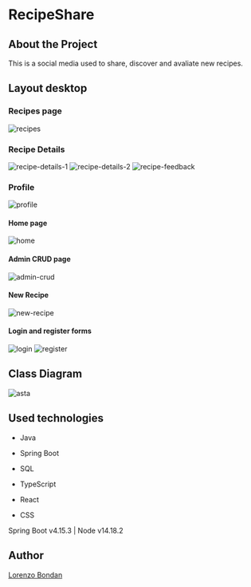
# RecipeShare

## About the Project

This is a social media used to share, discover and avaliate new recipes.

## Layout desktop

### Recipes page
![recipes](https://github.com/LorenzoBondan/RecipeShare/assets/105743965/2f41001b-afe5-4f4d-a6ee-6f1037d99d75)

### Recipe Details 
![recipe-details-1](https://github.com/LorenzoBondan/RecipeShare/assets/105743965/7e7934cc-6f68-46f5-9273-ca444ec993da)
![recipe-details-2](https://github.com/LorenzoBondan/RecipeShare/assets/105743965/6e33155e-0f39-426f-bb40-66884fffae37)
![recipe-feedback](https://github.com/LorenzoBondan/RecipeShare/assets/105743965/b09d10d3-1b0e-4fbe-a891-3901a0202a35)

### Profile
![profile](https://github.com/LorenzoBondan/RecipeShare/assets/105743965/713efd9d-47dc-452c-9ef5-ef3c167eaf01)

#### Home page
![home](https://github.com/LorenzoBondan/RecipeShare/assets/105743965/38bae17a-3449-415f-bd6e-3f4f1350cc11)

#### Admin CRUD page
![admin-crud](https://github.com/LorenzoBondan/RecipeShare/assets/105743965/a6bfa140-ac85-470e-a677-f135393c576a)

#### New Recipe
![new-recipe](https://github.com/LorenzoBondan/RecipeShare/assets/105743965/494f6c2f-c80e-4121-8963-58297d351d77)

#### Login and register forms
![login](https://github.com/LorenzoBondan/RecipeShare/assets/105743965/8e2a053f-e8ec-4cb3-9057-8e373977f9dc)
![register](https://github.com/LorenzoBondan/RecipeShare/assets/105743965/0216926d-7350-4a94-9812-33077b6b24af)

## Class Diagram
![asta](https://github.com/LorenzoBondan/RecipeShare/assets/105743965/42bcf9ba-dc80-44db-9595-2ddf1060b6b2)

## Used technologies

- Java
- Spring Boot
- SQL

- TypeScript
- React
- CSS

Spring Boot v4.15.3 | Node v14.18.2

## Author

[Lorenzo Bondan](HTTPS://WWW.LINKEDIN.COM/IN/LORENZO-BONDAN-108B42236)
